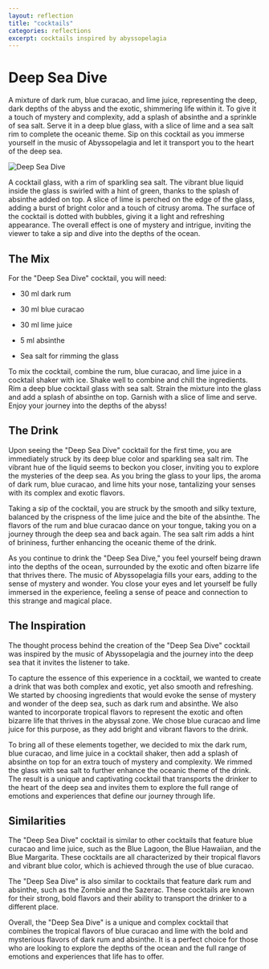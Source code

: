 ```yaml
---
layout: reflection
title: "cocktails"
categories: reflections
excerpt: cocktails inspired by abyssopelagia
---
```


# Deep Sea Dive

A mixture of dark rum, blue curacao, and lime juice, representing the deep, dark depths of the abyss and the exotic, shimmering life within it. To give it a touch of mystery and complexity, add a splash of absinthe and a sprinkle of sea salt. Serve it in a deep blue glass, with a slice of lime and a sea salt rim to complete the oceanic theme. Sip on this cocktail as you immerse yourself in the music of Abyssopelagia and let it transport you to the heart of the deep sea.

![Deep Sea Dive](/www/assets/reflections/cocktails/Deep_Sea_Dive.jpg)

A cocktail glass, with a rim of sparkling sea salt. The vibrant blue liquid inside the glass is swirled with a hint of green, thanks to the splash of absinthe added on top. A slice of lime is perched on the edge of the glass, adding a burst of bright color and a touch of citrusy aroma. The surface of the cocktail is dotted with bubbles, giving it a light and refreshing appearance. The overall effect is one of mystery and intrigue, inviting the viewer to take a sip and dive into the depths of the ocean.


## The Mix

For the "Deep Sea Dive" cocktail, you will need:

- 30 ml dark rum

- 30 ml blue curacao

- 30 ml lime juice

- 5 ml absinthe

- Sea salt for rimming the glass

To mix the cocktail, combine the rum, blue curacao, and lime juice in a cocktail shaker with ice. Shake well to combine and chill the ingredients. Rim a deep blue cocktail glass with sea salt. Strain the mixture into the glass and add a splash of absinthe on top. Garnish with a slice of lime and serve. Enjoy your journey into the depths of the abyss!


## The Drink

Upon seeing the "Deep Sea Dive" cocktail for the first time, you are immediately struck by its deep blue color and sparkling sea salt rim. The vibrant hue of the liquid seems to beckon you closer, inviting you to explore the mysteries of the deep sea. As you bring the glass to your lips, the aroma of dark rum, blue curacao, and lime hits your nose, tantalizing your senses with its complex and exotic flavors.

Taking a sip of the cocktail, you are struck by the smooth and silky texture, balanced by the crispness of the lime juice and the bite of the absinthe. The flavors of the rum and blue curacao dance on your tongue, taking you on a journey through the deep sea and back again. The sea salt rim adds a hint of brininess, further enhancing the oceanic theme of the drink.

As you continue to drink the "Deep Sea Dive," you feel yourself being drawn into the depths of the ocean, surrounded by the exotic and often bizarre life that thrives there. The music of Abyssopelagia fills your ears, adding to the sense of mystery and wonder. You close your eyes and let yourself be fully immersed in the experience, feeling a sense of peace and connection to this strange and magical place.

## The Inspiration

The thought process behind the creation of the "Deep Sea Dive" cocktail was inspired by the music of Abyssopelagia and the journey into the deep sea that it invites the listener to take.

To capture the essence of this experience in a cocktail, we wanted to create a drink that was both complex and exotic, yet also smooth and refreshing. We started by choosing ingredients that would evoke the sense of mystery and wonder of the deep sea, such as dark rum and absinthe. We also wanted to incorporate tropical flavors to represent the exotic and often bizarre life that thrives in the abyssal zone. We chose blue curacao and lime juice for this purpose, as they add bright and vibrant flavors to the drink.

To bring all of these elements together, we decided to mix the dark rum, blue curacao, and lime juice in a cocktail shaker, then add a splash of absinthe on top for an extra touch of mystery and complexity. We rimmed the glass with sea salt to further enhance the oceanic theme of the drink. The result is a unique and captivating cocktail that transports the drinker to the heart of the deep sea and invites them to explore the full range of emotions and experiences that define our journey through life.


## Similarities

The "Deep Sea Dive" cocktail is similar to other cocktails that feature blue curacao and lime juice, such as the Blue Lagoon, the Blue Hawaiian, and the Blue Margarita. These cocktails are all characterized by their tropical flavors and vibrant blue color, which is achieved through the use of blue curacao.

The "Deep Sea Dive" is also similar to cocktails that feature dark rum and absinthe, such as the Zombie and the Sazerac. These cocktails are known for their strong, bold flavors and their ability to transport the drinker to a different place.

Overall, the "Deep Sea Dive" is a unique and complex cocktail that combines the tropical flavors of blue curacao and lime with the bold and mysterious flavors of dark rum and absinthe. It is a perfect choice for those who are looking to explore the depths of the ocean and the full range of emotions and experiences that life has to offer.